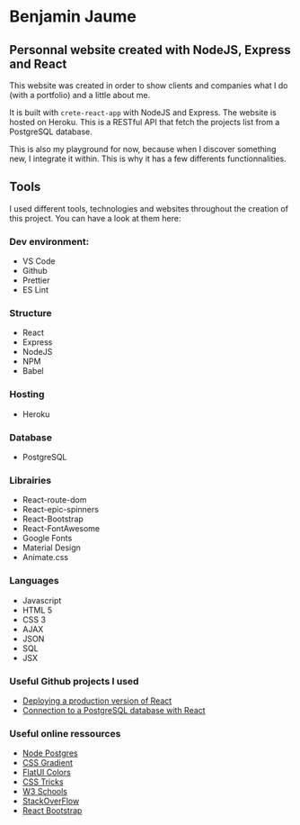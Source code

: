 # Benjamin Jaume

## Personnal website created with NodeJS, Express and React

This website was created in order to show clients and companies what I do (with a portfolio) and a little about me.

It is built with `crete-react-app` with NodeJS and Express. The website is hosted on Heroku. This is a RESTful API that fetch the projects list from a PostgreSQL database.

This is also my playground for now, because when I discover something new, I integrate it within. This is why it has a few differents functionnalities.

## Tools

I used different tools, technologies and websites throughout the creation of this project. You can have a look at them here:

### Dev environment:

- VS Code
- Github
- Prettier
- ES Lint

### Structure

- React
- Express
- NodeJS
- NPM
- Babel

### Hosting

- Heroku

### Database

- PostgreSQL

### Librairies

- React-route-dom
- React-epic-spinners
- React-Bootstrap
- React-FontAwesome
- Google Fonts
- Material Design
- Animate.css

### Languages

- Javascript
- HTML 5
- CSS 3
- AJAX
- JSON
- SQL
- JSX

### Useful Github projects I used

- [Deploying a production version of React](https://github.com/mars/heroku-cra-node)
- [Connection to a PostgreSQL database with React](https://github.com/Malldoror/react-postgres-boilerplate)

### Useful online ressources

- [Node Postgres](https://node-postgres.com/)
- [CSS Gradient](https://cssgradient.io/)
- [FlatUI Colors](https://flatuicolors.com/)
- [CSS Tricks](https://css-tricks.com/)
- [W3 Schools](https://www.w3schools.com/)
- [StackOverFlow](https://stackoverflow.com/)
- [React Bootstrap](https://react-bootstrap.github.io/)
